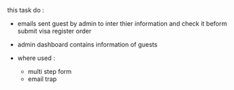 this task do  :

- emails sent guest by admin to inter thier information and check it beform submit visa register order 
- admin dashboard contains information of guests 

- where used  :
  * multi step form 
  * email trap 

